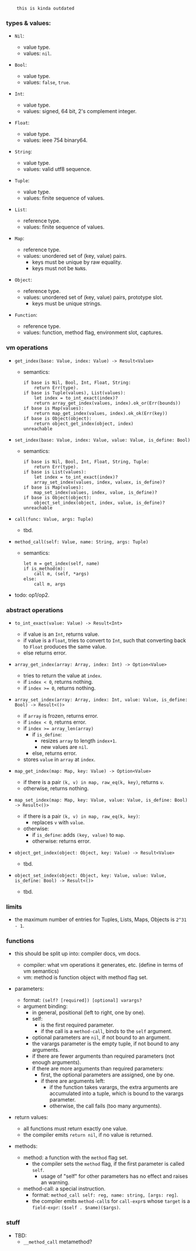 ```
    this is kinda outdated
```

### types & values:

- `Nil`:
    - value type.
    - values: `nil`.

- `Bool`:
    - value type.
    - values: `false`, `true`.

- `Int`:
    - value type.
    - values: signed, 64 bit, 2's complement integer.

- `Float`:
    - value type.
    - values: ieee 754 binary64.

- `String`:
    - value type.
    - values: valid utf8 sequence.

- `Tuple`:
    - value type.
    - values: finite sequence of values.

- `List`:
    - reference type.
    - values: finite sequence of values.

- `Map`:
    - reference type.
    - values: unordered set of (key, value) pairs.
        - keys must be unique by raw equality.
        - keys must not be `NaN`s.

- `Object`:
    - reference type.
    - values: unordered set of (key, value) pairs, prototype slot.
        - keys must be unique strings.

- `Function`:
    - reference type.
    - values: function, method flag, environment slot, captures.


### vm operations

- `get_index(base: Value, index: Value) -> Result<Value>`
    - semantics:
        ```
        if base is Nil, Bool, Int, Float, String:
            return Err(type).
        if base is Tuple(values), List(values):
            let index = to_int_exact(index)?
            return array_get_index(values, index).ok_or(Err(bounds))
        if base is Map(values):
            return map_get_index(values, index).ok_ok(Err(key))
        if base is Object(object):
            return object_get_index(object, index)
        unreachable
        ```

- `set_index(base: Value, index: Value, value: Value, is_define: Bool)`
    - semantics:
        ```
        if base is Nil, Bool, Int, Float, String, Tuple:
            return Err(type).
        if base is List(values):
            let index = to_int_exact(index)?
            array_set_index(values, index, valuex, is_define)?
        if base is Map(values):
            map_set_index(values, index, value, is_define)?
        if base is Object(object):
            object_set_index(object, index, value, is_define)?
        unreachable
        ```

- `call(func: Value, args: Tuple)`
    - tbd.

- `method_call(self: Value, name: String, args: Tuple)`
    - semantics:
        ```
        let m = get_index(self, name)
        if is_method(m):
            call m, (self, *args)
        else:
            call m, args
        ```

- todo: op1/op2.


### abstract operations

- `to_int_exact(value: Value) -> Result<Int>`
    - if value is an `Int`, returns value.
    - if value is a `Float`, tries to convert to `Int`, such that converting back to `Float` produces the same value.
    - else returns error.

- `array_get_index(array: Array, index: Int) -> Option<Value>`
    - tries to return the value at `index`.
    - if `index < 0`, returns nothing.
    - if `index >= 0`, returns nothing.

- `array_set_index(array: Array, index: Int, value: Value, is_define: Bool) -> Result<()>`
    - if `array` is frozen, returns error.
    - if `index < 0`, returns error.
    - if `index >= array_len(array)`
        - if `is_define`:
            - resizes `array` to length `index+1`.
            - new values are `nil`.
        - else, returns error.
    - stores `value` in `array` at `index`.

- `map_get_index(map: Map, key: Value) -> Option<Value>`
    - if there is a pair `(k, v) in map, raw_eq(k, key)`, returns `v`.
    - otherwise, returns nothing.

- `map_set_index(map: Map, key: Value, value: Value, is_define: Bool) -> Result<()>`
    - if there is a pair `(k, v) in map, raw_eq(k, key)`:
        - replaces `v` with `value`.
    - otherwise:
        - if `is_define`: adds `(key, value)` to `map`.
        - otherwise: returns error.

- `object_get_index(object: Object, key: Value) -> Result<Value>`
    - tbd.

- `object_set_index(object: Object, key: Value, value: Value, is_define: Bool) -> Result<()>`
    - tbd.



### limits

- the maximum number of entries for Tuples, Lists, Maps, Objects is `2^31 - 1`.



### functions

- this should be split up into: compiler docs, vm docs.
    - compiler: what vm operations it generates, etc. (define in terms of vm semantics)
    - vm: method is function object with method flag set.

- parameters:
    - format: `(self? [required]) [optional] varargs?`
    - argument binding:
        - in general, positional (left to right, one by one).
        - self:
            - is the first required parameter.
            - if the call is a `method-call`, binds to the `self` argument.
        - optional parameters are `nil`, if not bound to an argument.
        - the varargs parameter is the empty tuple, if not bound to any arguments.
        - if there are fewer arguments than required parameters (not enough arguments).
        - if there are more arguments than required parameters:
            - first, the optional parameters are assigned, one by one.
            - if there are arguments left:
                - if the function takes varargs, the extra arguments are accumulated into a tuple, which is bound to the varargs parameter.
                - otherwise, the call fails (too many arguments).

- return values:
    - all functions must return exactly one value.
    - the compiler emits `return nil`, if no value is returned.

- methods:
    - method: a function with the `method` flag set.
        - the compiler sets the `method` flag, if the first parameter is called `self`.
            - usage of "self" for other parameters has no effect and raises an warning.
    - method-call: a special instruction.
        - format: `method_call self: reg, name: string, [args: reg]`.
        - the compiler emits `method-call`s for `call-expr`s whose `target` is a `field-expr`: `($self . $name)($args)`.



### stuff

- TBD:
    - `__method_call` metamethod?

